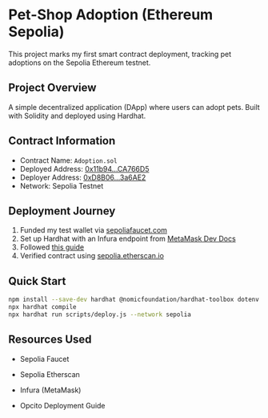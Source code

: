 # Pet-Shop Adoption (Ethereum Sepolia)

This project marks my first smart contract deployment, tracking pet adoptions on the Sepolia Ethereum testnet.

## Project Overview

A simple decentralized application (DApp) where users can adopt pets. Built with Solidity and deployed using Hardhat.

## Contract Information

- Contract Name: `Adoption.sol`
- Deployed Address: [0x11b94...CA766D5](https://sepolia.etherscan.io/address/0x11b94dc4cE869aC5355999DB2273DA775CA766D5)
- Deployer Address: [0xD8B06...3a6AE2](https://sepolia.etherscan.io/address/0xD8B06d9f3412C14F04cE79d80b5c4BDcF93a6AE2)
- Network: Sepolia Testnet

## Deployment Journey

1. Funded my test wallet via [sepoliafaucet.com](https://sepoliafaucet.com)
2. Set up Hardhat with an Infura endpoint from [MetaMask Dev Docs](https://developer.metamask.io)
3. Followed [this guide](https://www.opcito.com/blogs/a-step-by-step-guide-for-smart-contract-deployment-using-hardhat)
4. Verified contract using [sepolia.etherscan.io](https://sepolia.etherscan.io)

## Quick Start

```bash
npm install --save-dev hardhat @nomicfoundation/hardhat-toolbox dotenv
npx hardhat compile
npx hardhat run scripts/deploy.js --network sepolia
```

## Resources Used

- Sepolia Faucet

- Sepolia Etherscan

- Infura (MetaMask)

- Opcito Deployment Guide

